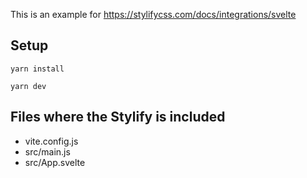 This is an example for https://stylifycss.com/docs/integrations/svelte

## Setup

```
yarn install

yarn dev
```

## Files where the Stylify is included

- vite.config.js
- src/main.js
- src/App.svelte
